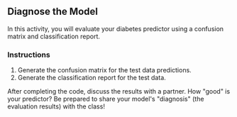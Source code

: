 ## Diagnose the Model

In this activity, you will evaluate your diabetes predictor using a confusion matrix and classification report.

### Instructions

1. Generate the confusion matrix for the test data predictions.
2. Generate the classification report for the test data.

After completing the code, discuss the results with a partner. How "good" is your predictor? Be prepared to share your model's "diagnosis" (the evaluation results) with the class!
